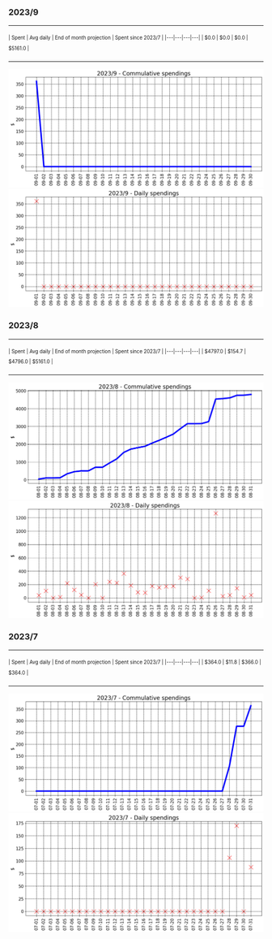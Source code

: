 

### 2023/9


__________________________________
<sub><sup>
| Spent | Avg daily | End of month projection | Spent since 2023/7 |
|---|---|---|---|
| $0.0  |  $0.0  | $0.0  |  $5161.0  |
</sub></sup>
__________________________________
![graph_9_sum](graph_9_sum.png)
![graph_9_vals](graph_9_vals.png)


### 2023/8


__________________________________
<sub><sup>
| Spent | Avg daily | End of month projection | Spent since 2023/7 |
|---|---|---|---|
| $4797.0  |  $154.7  | $4796.0  |  $5161.0  |
</sub></sup>
__________________________________
![graph_8_sum](graph_8_sum.png)
![graph_8_vals](graph_8_vals.png)


### 2023/7


__________________________________
<sub><sup>
| Spent | Avg daily | End of month projection | Spent since 2023/7 |
|---|---|---|---|
| $364.0  |  $11.8  | $366.0  |  $364.0  |
</sub></sup>
__________________________________
![graph_7_sum](graph_7_sum.png)
![graph_7_vals](graph_7_vals.png)